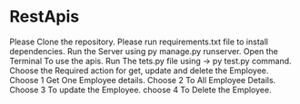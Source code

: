 # RestApis
Please Clone the repository.
Please run requirements.txt file to install dependencies.
Run the Server using py manage.py runserver.
Open the Terminal To use the apis.
Run The tets.py file using -> py test.py   command.
Choose the Required action for get, update and delete the Employee.
Choose 1 Get One Employee details.
Choose 2 To All Employee Details.
Choose 3 To update the Employee.
choose 4 To Delete the Employee.
